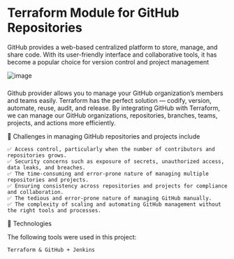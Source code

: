 # Terraform Module for GitHub Repositories
GitHub provides a web-based centralized platform to store, manage, and share code. With its user-friendly interface and collaborative tools, it has become a popular choice for version control and project management

![image](https://miro.medium.com/v2/resize:fit:1100/format:webp/1*cWBkIri5rkF5Oglp-ibO9A.jpeg)



###
Github provider allows you to manage your GitHub organization’s members and teams easily. Terraform has the perfect solution — codify, version, automate, reuse, audit, and release. By integrating GitHub with Terraform, we can manage our GitHub organizations, repositories, branches, teams, projects, and actions more efficiently.

 
🎯 Challenges in managing GitHub repositories and projects include

```
✅ Access control, particularly when the number of contributors and repositories grows.
✅ Security concerns such as exposure of secrets, unauthorized access, data leaks, and breaches.
✅ The time-consuming and error-prone nature of managing multiple repositories and projects.
✅ Ensuring consistency across repositories and projects for compliance and collaboration.
✅ The tedious and error-prone nature of managing GitHub manually.
✅ The complexity of scaling and automating GitHub management without the right tools and processes.
```


🚀 Technologies

The following tools were used in this project:

    Terraform & GitHub + Jenkins


